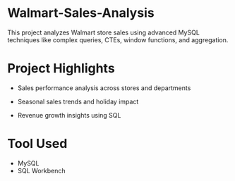 # Walmart-Sales-Analysis
This project analyzes Walmart store sales using advanced MySQL techniques like complex queries, CTEs, window functions, and aggregation.

# Project Highlights
* Sales performance analysis across stores and departments

* Seasonal sales trends and holiday impact

* Revenue growth insights using SQL

# Tool Used
  * MySQL
  * SQL Workbench
